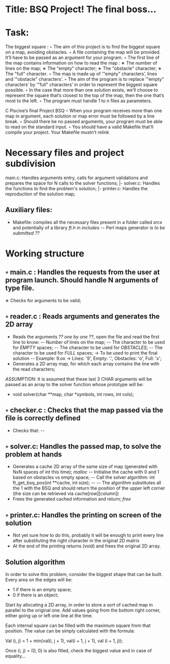 # Title: BSQ Project! The final boss...

# Task:
The biggest square :
◦ The aim of this project is to find the biggest square on a map, avoiding obstacles.
◦ A file containing the map will be provided. It’ll have to be passed as an argument for your program.
◦ The first line of the map contains information on how to read the map :
∗ The number of lines on the map;
∗ The "empty" character;
∗ The "obstacle" character;
∗ The "full" character.
◦ The map is made up of ’"empty" characters’, lines and ’"obstacle" characters’.
◦ The aim of the program is to replace ’"empty" characters’ by ’"full" characters’ in order to represent the biggest square possible.
◦ In the case that more than one solution exists, we’ll choose to represent the square that’s closest to the top of the map, then the one that’s most to the left.
◦ The program must handle 1 to n files as parameters.

C Piscine’s final Project BSQ
◦ When your program receives more than one map in argument, each solution or map error must be followed by a line break.
◦ Should there be no passed arguments, your program must be able to read on the standard input.
◦ You should have a valid Makefile that’ll compile your project. Your Makefile mustn’t relink

# Necessary files and project subdivision
main.c: Handles arguments entry, calls for argument validations and prepares the space for N calls to the solver functions;
|- solver.c: Handles the functions to find the problem's solution;
|- printer.c: Handles the reproduction of the solution map;


## Auxiliary files:
- Makefile: compiles all the necessary files present in a folder called *srcs* and potentially of a library *ft.h* in *includes*
-- Perl maps generator *is to be submitted ??*

# Working structure
◦ main.c : Handles the requests from the user at program launch. Should handle N arguments of type file.
------------
∗ Checks for arguments to be valid;

◦ reader.c : Reads arguments and generates the 2D array
-----------
- Reads the arguments *?? one by one ??*, open the file and read the first line to know:
-- Number of lines on the map;
-- The character to be used for *EMPTY* spaces;
-- The character to be used for *OBSTACLES*;
-- The character to be used for *FULL* spaces; -> To be used to print the final solution
-- Example: 9.ox -> Lines: '9', Empty: '.', Obstacles: 'o', Full: 'x';
- Generates a 2D array map, for which each array contains the line with the read characters;

*ASSUMPTION*: It is assumed that these last 3 CHAR arguments will be passed as an array to the solver function whose prototype will be:
- void	solver(char \*\*map, char \*symbols, int rows, int cols);

◦ checker.c : Checks that the map passed via the file is correctly defined
------------
- Checks that:
-- 

◦ solver.c: Handles the passed map, to solve the problem at hands
-------------
- Generates a cache 2D array of the same size of map (generated with NxN spaces of int this time); *malloc*
-- Initialise the cache with 0 and 1 based on obstacles vs empty space;
-- Call the solver algorithm: int ft_get_bsq_pos(int \*\*cache, int size);
-- -- The algorithm substitutes all the 1 with the BSQ and should return the position of the upper left corner (the size can be retrieved via cache\[row\]\[column\])
- Frees the generated cached information and return; *free*

◦ printer.c: Handles the printing on screen of the solution
------------
- Not yet sure how to do this, probably it will be enough to print every line after substituting the right character in the original 2D matrix
- At the end of the printing returns (void) and frees the original 2D array.

## Solution algorithm
In order to solve this problem, consider the biggest shape that can be built.
Every area on the edges will be:
- 1 if there is an empty space;
- 0 if there is an object;

Start by allocating a 2D array, in order to store a sort of cached map in parallel to the original one.
Add values going from the bottom right corner, either going up or left one line at the time.

Each internal square can be filled with the maximum square from that position.
The value can be simply calculated with the formula:

Val (i, j) = 1 + min(val(i, j + 1), val(i + 1, j + 1), val (i + 1, j));

Once (i, j) = (0, 0) is also filled, check the biggest value and in case of equality...
